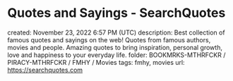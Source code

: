 # Quotes and Sayings - SearchQuotes

created: November 23, 2022 6:57 PM (UTC)
description: Best collection of famous quotes and sayings on the web! Quotes from famous authors, movies and people. Amazing quotes to bring inspiration, personal growth, love and happiness to your everyday life.
folder: BOOKMRKS-MTHRFCKR / PIRACY-MTHRFCKR / FMHY / Movies
tags: fmhy, movies
url: https://searchquotes.com